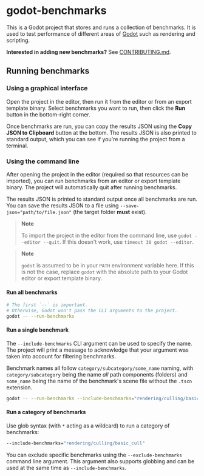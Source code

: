 # godot-benchmarks

This is a Godot project that stores and runs a collection of benchmarks. It is
used to test performance of different areas of [Godot](https://godotengine.org)
such as rendering and scripting.

**Interested in adding new benchmarks?** See [CONTRIBUTING.md](CONTRIBUTING.md).

## Running benchmarks

### Using a graphical interface

Open the project in the editor, then run it from the editor or from an export
template binary. Select benchmarks you want to run, then click the **Run** button
in the bottom-right corner.

Once benchmarks are run, you can copy the results JSON using the
**Copy JSON to Clipboard** button at the bottom. The results JSON is also printed to
standard output, which you can see if you're running the project from a terminal.

### Using the command line

After opening the project in the editor (required so that resources can be imported),
you can run benchmarks from an editor or export template binary. The project will
automatically quit after running benchmarks.

The results JSON is printed to standard output once all benchmarks are run.
You can save the results JSON to a file using `--save-json="path/to/file.json"`
(the target folder **must** exist).

> **Note**
>
> To import the project in the editor from the command line, use `godot --editor --quit`.
> If this doesn't work, use `timeout 30 godot --editor`.

> **Note**
>
> `godot` is assumed to be in your `PATH` environment variable here. If this is
> not the case, replace `godot` with the absolute path to your Godot editor or export template
> binary.

#### Run all benchmarks

```bash
# The first `--` is important.
# Otherwise, Godot won't pass the CLI arguments to the project.
godot -- --run-benchmarks
```

#### Run a single benchmark

The `--include-benchmarks` CLI argument can be used to specify the name.
The project will print a message to acknowledge that your argument was taken
into account for filtering benchmarks.

Benchmark names all follow `category/subcategory/some_name` naming, with
`category/subcategory` being the name *all* path components (folders) and
`some_name` being the name of the benchmark's scene file without the `.tscn` extension.

```bash
godot -- --run-benchmarks --include-benchmarks="rendering/culling/basic_cull"
```

#### Run a category of benchmarks

Use glob syntax (with `*` acting as a wildcard) to run a category of benchmarks:

```bash
--include-benchmarks="rendering/culling/basic_cull"
```

You can exclude specific benchmarks using the `--exclude-benchmarks` command line argument.
This argument also supports globbing and can be used at the same time as `--include-benchmarks`.
